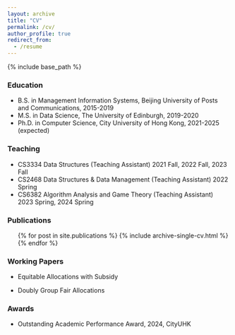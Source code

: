 ```yaml
---
layout: archive
title: "CV"
permalink: /cv/
author_profile: true
redirect_from:
  - /resume
---
```


{% include base_path %}

### Education

* B.S. in Management Information Systems, Beijing University of Posts and Communications, 2015-2019
* M.S. in Data Science, The University of Edinburgh, 2019-2020
* Ph.D. in Computer Science, City University of Hong Kong, 2021-2025 (expected)

### Teaching

* CS3334 Data Structures (Teaching Assistant)    2021 Fall, 2022 Fall, 2023 Fall
* CS2468 Data Structures & Data Management (Teaching Assistant)    2022 Spring
* CS6382 Algorithm Analysis and Game Theory (Teaching Assistant) 2023 Spring, 2024 Spring

###  Publications

  <ul>{% for post in site.publications %}
    {% include archive-single-cv.html %}
  {% endfor %}</ul>

### Working Papers

* Equitable Allocations with Subsidy
  
* Doubly Group Fair Allocations 

###  Awards

* Outstanding Academic Performance Award, 2024, CityUHK

<!-- 
Work experience
======
* Summer 2015: Research Assistant
  * Github University
  * Duties included: Tagging issues
  * Supervisor: Professor Git

* Fall 2015: Research Assistant
  * Github University
  * Duties included: Merging pull requests
  * Supervisor: Professor Hub
-->

<!--
Skills
======
* Skill 1
* Skill 2
  * Sub-skill 2.1
  * Sub-skill 2.2
  * Sub-skill 2.3
* Skill 3
-->

<!--
Talks
======
  <ul>{% for post in site.talks %}
    {% include archive-single-talk-cv.html %}
  {% endfor %}</ul>
-->

<!--
Teaching
======
  <ul>{% for post in site.teaching %}
    {% include archive-single-cv.html %}
  {% endfor %}</ul>
-->

<!--
Service and leadership
======
* Currently signed in to 43 different slack teams
-->
